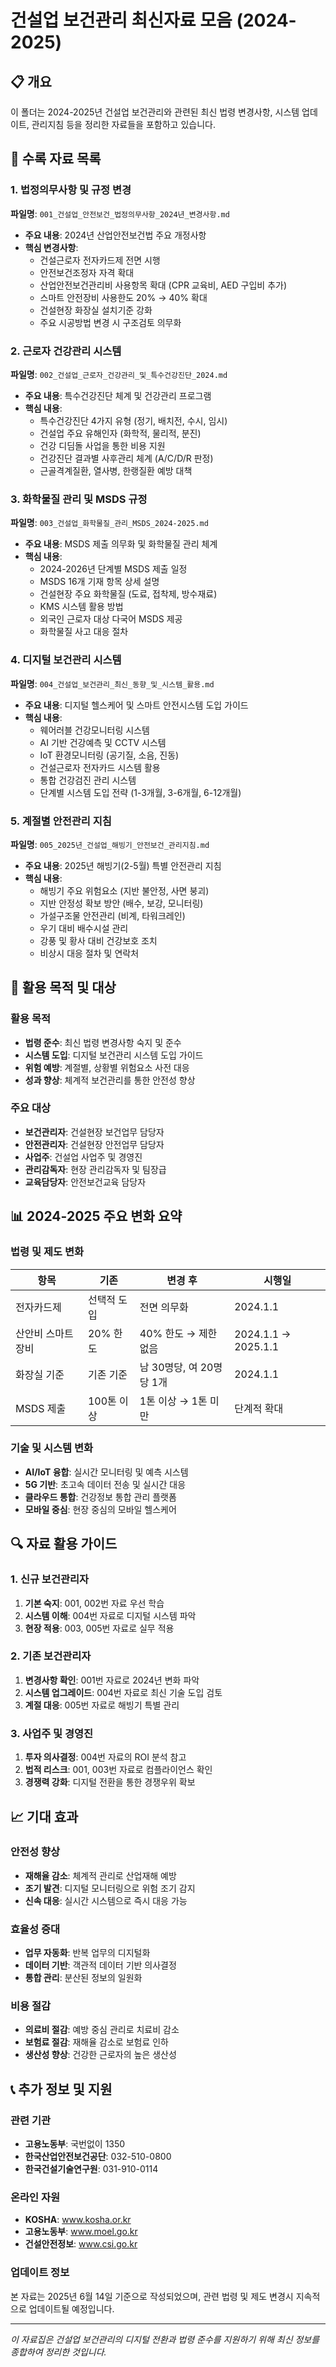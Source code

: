 # 건설업 보건관리 최신자료 모음 (2024-2025)

## 📋 개요
이 폴더는 2024-2025년 건설업 보건관리와 관련된 최신 법령 변경사항, 시스템 업데이트, 관리지침 등을 정리한 자료들을 포함하고 있습니다.

## 📁 수록 자료 목록

### 1. 법정의무사항 및 규정 변경
**파일명**: `001_건설업_안전보건_법정의무사항_2024년_변경사항.md`
- **주요 내용**: 2024년 산업안전보건법 주요 개정사항
- **핵심 변경사항**:
  - 건설근로자 전자카드제 전면 시행
  - 안전보건조정자 자격 확대
  - 산업안전보건관리비 사용항목 확대 (CPR 교육비, AED 구입비 추가)
  - 스마트 안전장비 사용한도 20% → 40% 확대
  - 건설현장 화장실 설치기준 강화
  - 주요 시공방법 변경 시 구조검토 의무화

### 2. 근로자 건강관리 시스템
**파일명**: `002_건설업_근로자_건강관리_및_특수건강진단_2024.md`
- **주요 내용**: 특수건강진단 체계 및 건강관리 프로그램
- **핵심 내용**:
  - 특수건강진단 4가지 유형 (정기, 배치전, 수시, 임시)
  - 건설업 주요 유해인자 (화학적, 물리적, 분진)
  - 건강 디딤돌 사업을 통한 비용 지원
  - 건강진단 결과별 사후관리 체계 (A/C/D/R 판정)
  - 근골격계질환, 열사병, 한랭질환 예방 대책

### 3. 화학물질 관리 및 MSDS 규정
**파일명**: `003_건설업_화학물질_관리_MSDS_2024-2025.md`
- **주요 내용**: MSDS 제출 의무화 및 화학물질 관리 체계
- **핵심 내용**:
  - 2024-2026년 단계별 MSDS 제출 일정
  - MSDS 16개 기재 항목 상세 설명
  - 건설현장 주요 화학물질 (도료, 접착제, 방수재료)
  - KMS 시스템 활용 방법
  - 외국인 근로자 대상 다국어 MSDS 제공
  - 화학물질 사고 대응 절차

### 4. 디지털 보건관리 시스템
**파일명**: `004_건설업_보건관리_최신_동향_및_시스템_활용.md`
- **주요 내용**: 디지털 헬스케어 및 스마트 안전시스템 도입 가이드
- **핵심 내용**:
  - 웨어러블 건강모니터링 시스템
  - AI 기반 건강예측 및 CCTV 시스템
  - IoT 환경모니터링 (공기질, 소음, 진동)
  - 건설근로자 전자카드 시스템 활용
  - 통합 건강검진 관리 시스템
  - 단계별 시스템 도입 전략 (1-3개월, 3-6개월, 6-12개월)

### 5. 계절별 안전관리 지침
**파일명**: `005_2025년_건설업_해빙기_안전보건_관리지침.md`
- **주요 내용**: 2025년 해빙기(2-5월) 특별 안전관리 지침
- **핵심 내용**:
  - 해빙기 주요 위험요소 (지반 불안정, 사면 붕괴)
  - 지반 안정성 확보 방안 (배수, 보강, 모니터링)
  - 가설구조물 안전관리 (비계, 타워크레인)
  - 우기 대비 배수시설 관리
  - 강풍 및 황사 대비 건강보호 조치
  - 비상시 대응 절차 및 연락처

## 🎯 활용 목적 및 대상

### 활용 목적
- **법령 준수**: 최신 법령 변경사항 숙지 및 준수
- **시스템 도입**: 디지털 보건관리 시스템 도입 가이드
- **위험 예방**: 계절별, 상황별 위험요소 사전 대응
- **성과 향상**: 체계적 보건관리를 통한 안전성 향상

### 주요 대상
- **보건관리자**: 건설현장 보건업무 담당자
- **안전관리자**: 건설현장 안전업무 담당자
- **사업주**: 건설업 사업주 및 경영진
- **관리감독자**: 현장 관리감독자 및 팀장급
- **교육담당자**: 안전보건교육 담당자

## 📊 2024-2025 주요 변화 요약

### 법령 및 제도 변화
| 항목 | 기존 | 변경 후 | 시행일 |
|------|------|---------|--------|
| 전자카드제 | 선택적 도입 | 전면 의무화 | 2024.1.1 |
| 산안비 스마트장비 | 20% 한도 | 40% 한도 → 제한 없음 | 2024.1.1 → 2025.1.1 |
| 화장실 기준 | 기존 기준 | 남 30명당, 여 20명당 1개 | 2024.1.1 |
| MSDS 제출 | 100톤 이상 | 1톤 이상 → 1톤 미만 | 단계적 확대 |

### 기술 및 시스템 변화
- **AI/IoT 융합**: 실시간 모니터링 및 예측 시스템
- **5G 기반**: 초고속 데이터 전송 및 실시간 대응
- **클라우드 통합**: 건강정보 통합 관리 플랫폼
- **모바일 중심**: 현장 중심의 모바일 헬스케어

## 🔍 자료 활용 가이드

### 1. 신규 보건관리자
1. **기본 숙지**: 001, 002번 자료 우선 학습
2. **시스템 이해**: 004번 자료로 디지털 시스템 파악
3. **현장 적용**: 003, 005번 자료로 실무 적용

### 2. 기존 보건관리자
1. **변경사항 확인**: 001번 자료로 2024년 변화 파악
2. **시스템 업그레이드**: 004번 자료로 최신 기술 도입 검토
3. **계절 대응**: 005번 자료로 해빙기 특별 관리

### 3. 사업주 및 경영진
1. **투자 의사결정**: 004번 자료의 ROI 분석 참고
2. **법적 리스크**: 001, 003번 자료로 컴플라이언스 확인
3. **경쟁력 강화**: 디지털 전환을 통한 경쟁우위 확보

## 📈 기대 효과

### 안전성 향상
- **재해율 감소**: 체계적 관리로 산업재해 예방
- **조기 발견**: 디지털 모니터링으로 위험 조기 감지
- **신속 대응**: 실시간 시스템으로 즉시 대응 가능

### 효율성 증대
- **업무 자동화**: 반복 업무의 디지털화
- **데이터 기반**: 객관적 데이터 기반 의사결정
- **통합 관리**: 분산된 정보의 일원화

### 비용 절감
- **의료비 절감**: 예방 중심 관리로 치료비 감소
- **보험료 절감**: 재해율 감소로 보험료 인하
- **생산성 향상**: 건강한 근로자의 높은 생산성

## 📞 추가 정보 및 지원

### 관련 기관
- **고용노동부**: 국번없이 1350
- **한국산업안전보건공단**: 032-510-0800
- **한국건설기술연구원**: 031-910-0114

### 온라인 자원
- **KOSHA**: www.kosha.or.kr
- **고용노동부**: www.moel.go.kr
- **건설안전정보**: www.csi.go.kr

### 업데이트 정보
본 자료는 2025년 6월 14일 기준으로 작성되었으며, 관련 법령 및 제도 변경시 지속적으로 업데이트될 예정입니다.

---
*이 자료집은 건설업 보건관리의 디지털 전환과 법령 준수를 지원하기 위해 최신 정보를 종합하여 정리한 것입니다.*